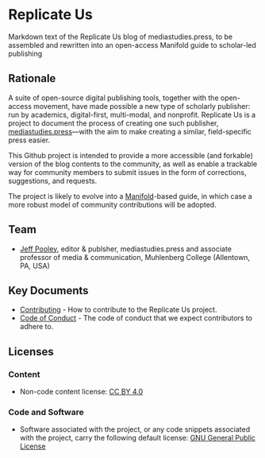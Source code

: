 # Replicate Us

Markdown text of the Replicate Us blog of mediastudies.press, to be assembled and rewritten into an open-access Manifold guide to scholar-led publishing

## Rationale

A suite of open-source digital publishing tools, together with the open-access movement, have made possible a new type of scholarly publisher: run by academics, digital-first, multi-modal, and nonprofit. Replicate Us is a project to document the process of creating one such publisher, [mediastudies.press](http://mediastudies.press)—with the aim to make creating a similar, field-specific press easier.

This Github project is intended to provide a more accessible (and forkable) version of the blog contents to the community, as well as enable a trackable way for community members to submit issues in the form of corrections, suggestions, and requests. 

The project is likely to evolve into a [Manifold](http://manifoldapp.org)-based guide, in which case a more robust model of community contributions will be adopted. 

## Team

* [Jeff Pooley](http://jeffpooley.com), editor & publsher, mediastudies.press and associate professor of media & communication, Muhlenberg College (Allentown, PA, USA)

## Key Documents

* [Contributing](/CONTRIBUTING.md) - How to contribute to the Replicate Us project.
* [Code of Conduct](/CODE_OF_CONDUCT.md) - The code of conduct that we expect contributors to adhere to.

## Licenses

### Content

* Non-code content license: [CC BY 4.0](https://creativecommons.org/licenses/by/4.0/legalcode)

### Code and Software

* Software associated with the project, or any code snippets associated with the project, carry the following default license: [GNU General Public License](LICENSE)